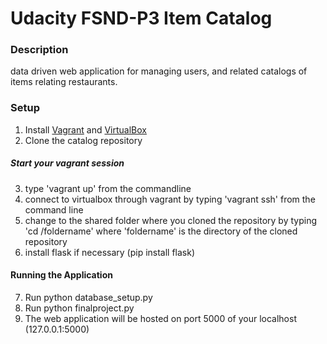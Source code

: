 # Udacity FSND-P3 Item Catalog 

### Description
data driven web application for managing users, and related catalogs of items relating restaurants.

### Setup
1. Install [Vagrant](vagrantup.com) and [VirtualBox](virtualbox.org)
2. Clone the catalog repository

##### Start your vagrant session
3. type 'vagrant up' from the commandline
4. connect to virtualbox through vagrant by typing 'vagrant ssh' from the command line
5. change to the shared folder where you cloned the repository by typing 'cd /foldername' where 'foldername' is the directory of the cloned repository
6. install flask if necessary (pip install flask)

#### Running the Application
7. Run python database_setup.py
8. Run python finalproject.py
9. The web application will be hosted on port 5000 of your localhost (127.0.0.1:5000)
